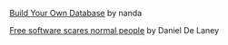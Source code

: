 [Build Your Own Database](https://www.nan.fyi/database) by nanda

[Free software scares normal people](https://danieldelaney.net/normal/) by Daniel De Laney
